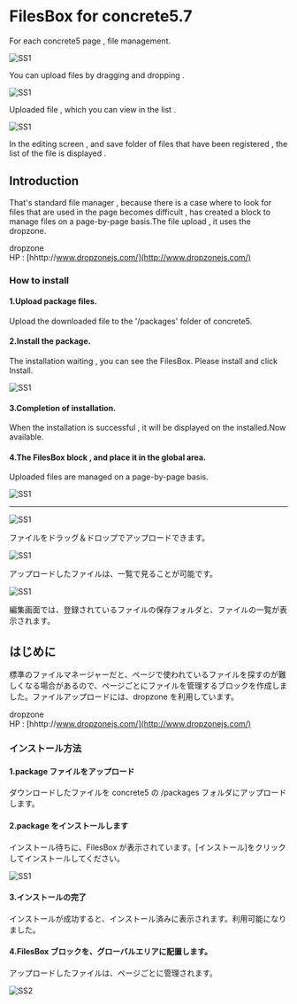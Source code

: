 # FilesBox for concrete5.7

For each concrete5 page , file management.

![SS1](docs/ss0010e.png)

You can upload files by dragging and dropping .

![SS1](docs/ss0011e.png)

Uploaded file , which you can view in the list .

![SS1](docs/ss0012e.png)

In the editing screen , and save folder of files that have been registered , the list of the file is displayed .

## Introduction

That's standard file manager , because there is a case where to look for files that are used in the page becomes difficult , has created a block to manage files on a page-by-page basis.The file upload , it uses the dropzone.

dropzone  
HP : [hhttp://www.dropzonejs.com/](http://www.dropzonejs.com/)  

### How to install

#### 1.Upload package files.

Upload the downloaded file to the '/packages' folder of concrete5.

#### 2.Install the package.

The installation waiting , you can see the FilesBox. Please install and click Install.

![SS1](docs/ss0020e.png)

#### 3.Completion of installation.

When the installation is successful , it will be displayed on the installed.Now available.

#### 4.The FilesBox block , and place it in the global area.

Uploaded files are managed on a page-by-page basis.

![SS1](docs/ss0030e.png)

----

![SS1](docs/ss0010e.png)

ファイルをドラッグ＆ドロップでアップロードできます。

![SS1](docs/ss0011e.png)

アップロードしたファイルは、一覧で見ることが可能です。

![SS1](docs/ss0012e.png)

編集画面では、登録されているファイルの保存フォルダと、ファイルの一覧が表示されます。

## はじめに

標準のファイルマネージャーだと、ページで使われているファイルを探すのが難しくなる場合があるので、ページごとにファイルを管理するブロックを作成しました。ファイルアップロードには、dropzone を利用しています。

dropzone  
HP : [hhttp://www.dropzonejs.com/](http://www.dropzonejs.com/)  

### インストール方法

#### 1.package ファイルをアップロード

ダウンロードしたファイルを concrete5 の /packages フォルダにアップロードします。

#### 2.package をインストールします

インストール待ちに、FilesBox が表示されています。[インストール]をクリックしてインストールしてください。

![SS1](docs/ss0020.png)

#### 3.インストールの完了

インストールが成功すると、インストール済みに表示されます。利用可能になりました。

#### 4.FilesBox ブロックを、グローバルエリアに配置します。

アップロードしたファイルは、ページごとに管理されます。

![SS2](docs/ss0030.png)
